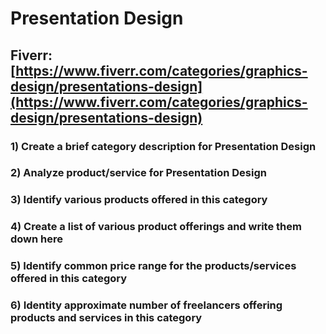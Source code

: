 # Presentation Design
## Fiverr: [https://www.fiverr.com/categories/graphics-design/presentations-design](https://www.fiverr.com/categories/graphics-design/presentations-design)
### 1) Create a brief category description for Presentation Design
### 2) Analyze product/service for Presentation Design
### 3) Identify various products offered in this category
### 4) Create a list of various product offerings and write them down here
### 5) Identify common price range for the products/services offered in this category
### 6) Identity approximate number of freelancers offering products and services in this category
